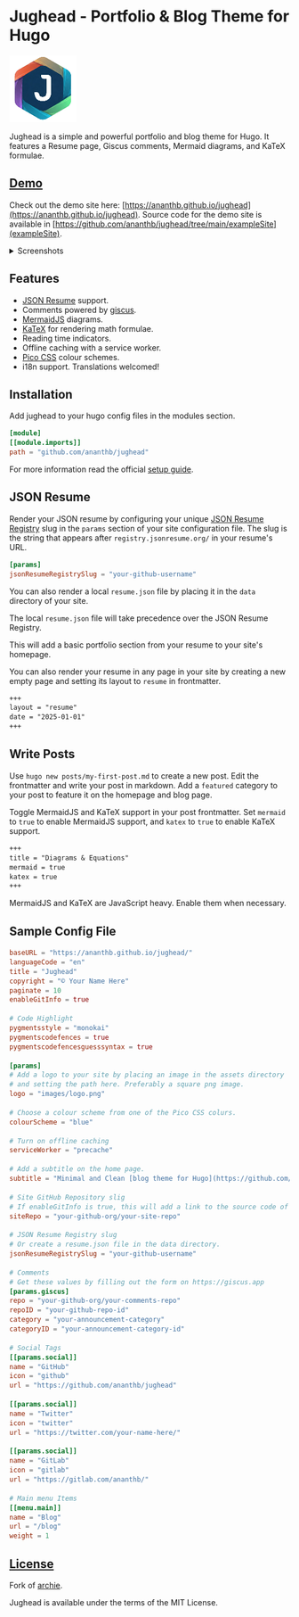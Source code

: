 # Jughead - Portfolio & Blog Theme for Hugo

![logo](https://raw.githubusercontent.com/ananthb/jughead/refs/heads/main/images/logo.png)

Jughead is a simple and powerful portfolio and blog theme for Hugo.
It features a Resume page, Giscus comments, Mermaid diagrams, and KaTeX formulae.

## [Demo](https://ananthb.github.io/jughead)

Check out the demo site here: [https://ananthb.github.io/jughead](https://ananthb.github.io/jughead).
Source code for the demo site is available in [https://github.com/ananthb/jughead/tree/main/exampleSite](exampleSite).

<details>

<summary>Screenshots</summary>

![Home](https://raw.githubusercontent.com/ananthb/jughead/main/images/screenshot.png)
![Home Dark](https://raw.githubusercontent.com/ananthb/jughead/main/images/screenshot-dark.png)
![Resume](https://raw.githubusercontent.com/ananthb/jughead/main/images/screenshot-resume.png)
![Resume Dark](https://raw.githubusercontent.com/ananthb/jughead/main/images/screenshot-resume-dark.png)
![Mobile](https://raw.githubusercontent.com/ananthb/jughead/main/images/screenshot-mobile.png)
![Mobile Dark](https://raw.githubusercontent.com/ananthb/jughead/main/images/screenshot-mobile-dark.png)

</details>

## Features

- [JSON Resume](https://jsonresume.org) support.
- Comments powered by [giscus](https://giscus.app).
- [MermaidJS](https://mermaid.js.org) diagrams.
- [KaTeX](https://katex.org) for rendering math formulae.
- Reading time indicators.
- Offline caching with a service worker.
- [Pico CSS](https://picocss.com) colour schemes.
- i18n support. Translations welcomed!

## Installation

Add jughead to your hugo config files in the modules section.

```toml
[module]
[[module.imports]]
path = "github.com/ananthb/jughead"
```

For more information read the official [setup guide](https://gohugo.io/installation).

## JSON Resume

Render your JSON resume by configuring your unique
[JSON Resume Registry](https://registry.jsonresume.org) slug in the
`params` section of your site configuration file.
The slug is the string that appears after `registry.jsonresume.org/` in your
resume's URL.

```toml
[params]
jsonResumeRegistrySlug = "your-github-username"
```

You can also render a local `resume.json` file by placing it in the
`data` directory of your site.

The local `resume.json` file will take precedence over the JSON Resume Registry.

This will add a basic portfolio section from your resume to your site's
homepage.

You can also render your resume in any page in your site
by creating a new empty page and setting its layout to `resume` in frontmatter.

```markdown
+++
layout = "resume"
date = "2025-01-01"
+++
```

## Write Posts

Use `hugo new posts/my-first-post.md` to create a new post.
Edit the frontmatter and write your post in markdown.
Add a `featured` category to your post to feature it on the homepage
and blog page.

Toggle MermaidJS and KaTeX support in your post frontmatter.
Set `mermaid` to `true` to enable MermaidJS support,
and `katex` to `true` to enable KaTeX support.

```markdown
+++
title = "Diagrams & Equations"
mermaid = true
katex = true
+++
```

MermaidJS and KaTeX are JavaScript heavy.
Enable them when necessary.

## Sample Config File

```toml
baseURL = "https://ananthb.github.io/jughead/"
languageCode = "en"
title = "Jughead"
copyright = "© Your Name Here"
paginate = 10
enableGitInfo = true

# Code Highlight
pygmentsstyle = "monokai"
pygmentscodefences = true
pygmentscodefencesguesssyntax = true

[params]
# Add a logo to your site by placing an image in the assets directory
# and setting the path here. Preferably a square png image.
logo = "images/logo.png"

# Choose a colour scheme from one of the Pico CSS colurs.
colourScheme = "blue"

# Turn on offline caching
serviceWorker = "precache"

# Add a subtitle on the home page.
subtitle = "Minimal and Clean [blog theme for Hugo](https://github.com/ananthb/jughead)"

# Site GitHub Repository slig
# If enableGitInfo is true, this will add a link to the source code of the site.
siteRepo = "your-github-org/your-site-repo"

# JSON Resume Registry slug
# Or create a resume.json file in the data directory.
jsonResumeRegistrySlug = "your-github-username"

# Comments
# Get these values by filling out the form on https://giscus.app
[params.giscus]
repo = "your-github-org/your-comments-repo"
repoID = "your-github-repo-id"
category = "your-announcement-category"
categoryID = "your-announcement-category-id"

# Social Tags
[[params.social]]
name = "GitHub"
icon = "github"
url = "https://github.com/ananthb/jughead"

[[params.social]]
name = "Twitter"
icon = "twitter"
url = "https://twitter.com/your-name-here/"

[[params.social]]
name = "GitLab"
icon = "gitlab"
url = "https://gitlab.com/ananthb/"

# Main menu Items
[[menu.main]]
name = "Blog"
url = "/blog"
weight = 1
```

## [License](LICENSE)

Fork of [archie](https://github.com/athul/archie).

Jughead is available under the terms of the MIT License.
